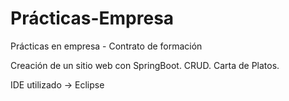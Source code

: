 # Prácticas-Empresa
Prácticas en empresa - Contrato de formación

Creación de un sitio web con SpringBoot.
CRUD.
Carta de Platos.

IDE utilizado -> Eclipse
